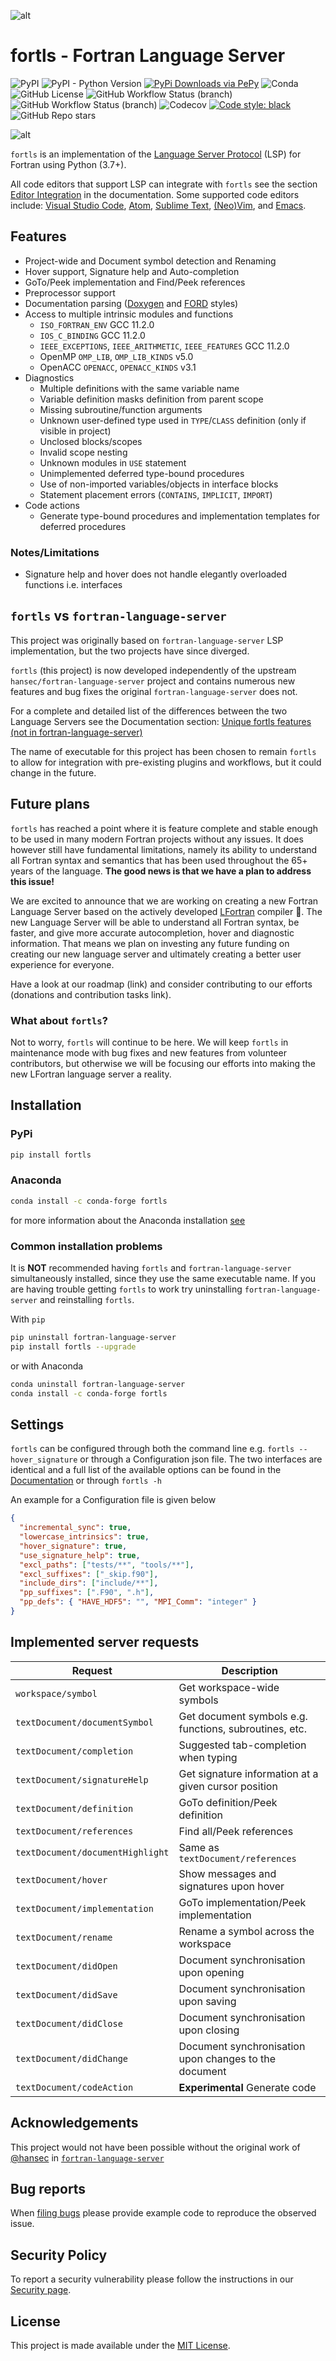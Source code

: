 ![alt](https://raw.githubusercontent.com/fortran-lang/fortls/master/assets/logo.png)

# fortls - Fortran Language Server

![PyPI](https://img.shields.io/pypi/v/fortls?style=flat-square)
![PyPI - Python Version](https://img.shields.io/pypi/pyversions/fortls?style=flat-square)
[![PyPi Downloads via PePy](https://img.shields.io/badge/dynamic/json?style=flat-square&color&maxAge=86400&label=PyPi%20Downloads&query=%24.total_downloads&url=https%3A%2F%2Fapi.pepy.tech%2Fapi%2Fprojects%2Ffortls)](https://pepy.tech/project/fortls)
![Conda](https://img.shields.io/conda/dn/conda-forge/fortls?label=Anaconda&style=flat-square)
![GitHub License](https://img.shields.io/github/license/fortran-lang/fortls?style=flat-square)
![GitHub Workflow Status (branch)](https://img.shields.io/github/workflow/status/fortran-lang/fortls/Tests/master?label=CI&style=flat-square)
![GitHub Workflow Status (branch)](https://img.shields.io/github/workflow/status/fortran-lang/fortls/Docs/master?label=Docs&style=flat-square)
![Codecov](https://img.shields.io/codecov/c/github/fortran-lang/fortls?style=flat-square)
[![Code style: black](https://img.shields.io/badge/code%20style-black-000000.svg?style=flat-square)](https://github.com/psf/black)
![GitHub Repo stars](https://img.shields.io/github/stars/fortran-lang/fortls?color=yellow&style=flat-square)

<!-- [<img alt="https://github.com/sponsors/gnikit" src="https://img.shields.io/static/v1?style=social&label=Sponsor&message=%E2%9D%A4&logo=GitHub&color&link=%3Curl%3E" height="30" />](https://github.com/sponsors/gnikit)
[<img alt="https://paypal.me/inikit" src="https://img.shields.io/static/v1?style=social&label=Donate&message=%E2%9D%A4&logo=Paypal&color&link=%3Curl%3E" height="30" />](https://paypal.me/inikit) -->

![alt](https://raw.githubusercontent.com/fortran-lang/fortls/master/assets/animations/intro-demo.gif)

`fortls` is an implementation of the [Language Server Protocol](https://github.com/Microsoft/language-server-protocol)
(LSP) for Fortran using Python (3.7+).

All code editors that support LSP can integrate with `fortls` see the section
[Editor Integration](https://fortls.fortran-lang.org/editor_integration.html#editor-integration) in the documentation.
Some supported code editors include:
[Visual Studio Code](https://fortls.fortran-lang.org/editor_integration.html#visual-studio-code),
[Atom](https://fortls.fortran-lang.org/editor_integration.html#atom),
[Sublime Text](https://fortls.fortran-lang.org/editor_integration.html#sublime-text),
[(Neo)Vim](https://fortls.fortran-lang.org/editor_integration.html#vim-neovim-gvim),
and [Emacs](https://fortls.fortran-lang.org/editor_integration.html#emacs).

## Features

- Project-wide and Document symbol detection and Renaming
- Hover support, Signature help and Auto-completion
- GoTo/Peek implementation and Find/Peek references
- Preprocessor support
- Documentation parsing ([Doxygen](http://www.doxygen.org/) and
  [FORD](https://github.com/Fortran-FOSS-Programmers/ford) styles)
- Access to multiple intrinsic modules and functions
  - `ISO_FORTRAN_ENV` GCC 11.2.0
  - `IOS_C_BINDING` GCC 11.2.0
  - `IEEE_EXCEPTIONS`, `IEEE_ARITHMETIC`, `IEEE_FEATURES` GCC 11.2.0
  - OpenMP `OMP_LIB`, `OMP_LIB_KINDS` v5.0
  - OpenACC `OPENACC`, `OPENACC_KINDS` v3.1
- Diagnostics
  - Multiple definitions with the same variable name
  - Variable definition masks definition from parent scope
  - Missing subroutine/function arguments
  - Unknown user-defined type used in `TYPE`/`CLASS` definition
    (only if visible in project)
  - Unclosed blocks/scopes
  - Invalid scope nesting
  - Unknown modules in `USE` statement
  - Unimplemented deferred type-bound procedures
  - Use of non-imported variables/objects in interface blocks
  - Statement placement errors (`CONTAINS`, `IMPLICIT`, `IMPORT`)
- Code actions
  - Generate type-bound procedures and implementation templates for
    deferred procedures

### Notes/Limitations

- Signature help and hover does not handle elegantly overloaded functions i.e. interfaces

## `fortls` vs `fortran-language-server`

This project was originally based on `fortran-language-server` LSP implementation, but the two projects have since diverged.

`fortls` (this project) is now developed independently of the upstream `hansec/fortran-language-server` project and contains numerous new features and bug fixes
the original `fortran-language-server` does not.

For a complete and detailed list of the differences between the two Language Servers
see the Documentation section: [Unique fortls features (not in fortran-language-server)](https://fortls.fortran-lang.org/fortls_changes.html)

The name of executable for this project has been chosen to remain `fortls`
to allow for integration with pre-existing plugins and workflows, but it could
change in the future.

## Future plans

`fortls` has reached a point where it is feature complete and stable enough to be used in many modern Fortran projects without any issues.
It does however still have fundamental limitations,
namely its ability to understand all Fortran syntax and semantics that has been used throughout the 65+ years of the language. **The good news is that we have a plan to address this issue!**

We are excited to announce that we are working on creating a new Fortran Language Server
based on the actively developed [LFortran](https://lfortran.org/) compiler 🎉.
The new Language Server will be able to understand all Fortran syntax, be faster,
and give more accurate autocompletion, hover and diagnostic information. That means we plan on investing any future funding on creating our new language server and ultimately creating a better user experience for everyone.

Have a look at our roadmap (link) and consider contributing to our efforts (donations and contribution tasks link).

### What about `fortls`?

Not to worry, `fortls` will continue to be here. We will keep `fortls` in maintenance mode with bug fixes and new features from volunteer contributors, but otherwise we will be focusing our efforts into making the new LFortran language server a reality.

## Installation

### PyPi

```sh
pip install fortls
```

### Anaconda

```sh
conda install -c conda-forge fortls
```

for more information about the Anaconda installation [see](https://github.com/conda-forge/fortls-feedstock#about-fortls)

### Common installation problems

It is **NOT** recommended having `fortls` and `fortran-language-server`
simultaneously installed, since they use the same executable name. If you are having trouble
getting `fortls` to work try uninstalling `fortran-language-server` and reinstalling `fortls`.

With `pip`

```sh
pip uninstall fortran-language-server
pip install fortls --upgrade
```

or with Anaconda

```sh
conda uninstall fortran-language-server
conda install -c conda-forge fortls
```

## Settings

`fortls` can be configured through both the command line e.g.
`fortls --hover_signature` or through a Configuration json file.
The two interfaces are identical and a full list of the available options can
be found in the [Documentation](https://fortls.fortran-lang.org/options.html)
or through `fortls -h`

An example for a Configuration file is given below

```json
{
  "incremental_sync": true,
  "lowercase_intrinsics": true,
  "hover_signature": true,
  "use_signature_help": true,
  "excl_paths": ["tests/**", "tools/**"],
  "excl_suffixes": ["_skip.f90"],
  "include_dirs": ["include/**"],
  "pp_suffixes": [".F90", ".h"],
  "pp_defs": { "HAVE_HDF5": "", "MPI_Comm": "integer" }
}
```

## Implemented server requests

| Request                          | Description                                            |
| -------------------------------- | ------------------------------------------------------ |
| `workspace/symbol`               | Get workspace-wide symbols                             |
| `textDocument/documentSymbol`    | Get document symbols e.g. functions, subroutines, etc. |
| `textDocument/completion`        | Suggested tab-completion when typing                   |
| `textDocument/signatureHelp`     | Get signature information at a given cursor position   |
| `textDocument/definition`        | GoTo definition/Peek definition                        |
| `textDocument/references`        | Find all/Peek references                               |
| `textDocument/documentHighlight` | Same as `textDocument/references`                      |
| `textDocument/hover`             | Show messages and signatures upon hover                |
| `textDocument/implementation`    | GoTo implementation/Peek implementation                |
| `textDocument/rename`            | Rename a symbol across the workspace                   |
| `textDocument/didOpen`           | Document synchronisation upon opening                  |
| `textDocument/didSave`           | Document synchronisation upon saving                   |
| `textDocument/didClose`          | Document synchronisation upon closing                  |
| `textDocument/didChange`         | Document synchronisation upon changes to the document  |
| `textDocument/codeAction`        | **Experimental** Generate code                         |

## Acknowledgements

This project would not have been possible without the original work of [@hansec](https://github.com/hansec/)
in [`fortran-language-server`](https://github.com/hansec/fortran-language-server)

<!-- ## Support

If you want to support this project you can do it through

[![Alt](https://www.paypalobjects.com/webstatic/mktg/Logo/pp-logo-150px.png)](https://paypal.me/inikit)
[!["Buy Me A Coffee"](https://www.buymeacoffee.com/assets/img/custom_images/orange_img.png)](https://www.buymeacoffee.com/gnikit) -->

## Bug reports

When [filing bugs](https://github.com/fortran-lang/fortls/issues/new)
please provide example code to reproduce the observed issue.

## Security Policy

To report a security vulnerability please follow the instructions in our
[Security page](https://github.com/fortran-lang/fortls/security/policy).

## License

This project is made available under the [MIT License](https://github.com/fortran-lang/fortls/blob/master/LICENSE).
